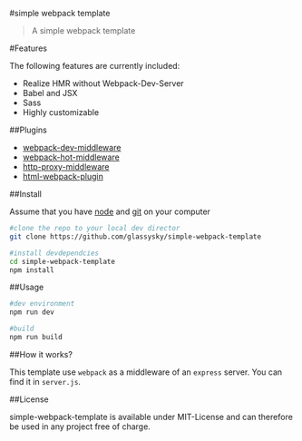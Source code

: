 #simple webpack template

> A simple webpack template

#Features

The following features are currently included:

 - Realize HMR without Webpack-Dev-Server
 - Babel and JSX
 - Sass
 - Highly customizable

##Plugins

 - [webpack-dev-middleware](https://github.com/webpack/webpack-dev-middleware)
 - [webpack-hot-middleware](https://github.com/glenjamin/webpack-hot-middleware)
 - [http-proxy-middleware](https://github.com/chimurai/http-proxy-middleware)
 - [html-webpack-plugin](https://github.com/ampedandwired/html-webpack-plugin)

##Install

 Assume that you have [node](https://nodejs.org/) and [git](https://git-scm.com/) on your computer

```bash
#clone the repo to your local dev director
git clone https://github.com/glassysky/simple-webpack-template

#install devdependcies
cd simple-webpack-template
npm install
```

##Usage
```bash
#dev environment
npm run dev

#build
npm run build
```

##How it works?

This template use `webpack` as a middleware of an `express` server.
You can find it in `server.js`.


##License

simple-webpack-template is available under MIT-License and can therefore be used in any project free of charge.
